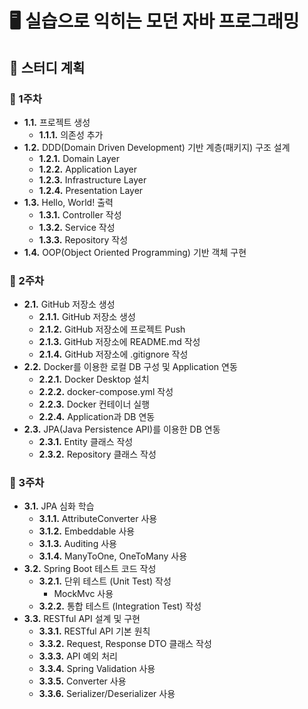 # 🖥️ 실습으로 익히는 모던 자바 프로그래밍
## 📜 스터디 계획
### 📅 1주차
- **1.1.** 프로젝트 생성
  - **1.1.1.** 의존성 추가
- **1.2.** DDD(Domain Driven Development) 기반 계층(패키지) 구조 설계
  - **1.2.1.** Domain Layer
  - **1.2.2.** Application Layer
  - **1.2.3.** Infrastructure Layer
  - **1.2.4.** Presentation Layer
- **1.3.** Hello, World! 출력
  - **1.3.1.** Controller 작성
  - **1.3.2.** Service 작성
  - **1.3.3.** Repository 작성
- **1.4.** OOP(Object Oriented Programming) 기반 객체 구현

### 📅 2주차
- **2.1.** GitHub 저장소 생성
  - **2.1.1.** GitHub 저장소 생성
  - **2.1.2.** GitHub 저장소에 프로젝트 Push
  - **2.1.3.** GitHub 저장소에 README.md 작성
  - **2.1.4.** GitHub 저장소에 .gitignore 작성
- **2.2.** Docker를 이용한 로컬 DB 구성 및 Application 연동
  - **2.2.1.** Docker Desktop 설치 
  - **2.2.2.** docker-compose.yml 작성
  - **2.2.3.** Docker 컨테이너 실행
  - **2.2.4.** Application과 DB 연동
- **2.3.** JPA(Java Persistence API)를 이용한 DB 연동
  - **2.3.1.** Entity 클래스 작성
  - **2.3.2.** Repository 클래스 작성

### 📅 3주차 
- **3.1.** JPA 심화 학습
  - **3.1.1.** AttributeConverter 사용
  - **3.1.2.** Embeddable 사용
  - **3.1.3.** Auditing 사용
  - **3.1.4.** ManyToOne, OneToMany 사용
- **3.2.** Spring Boot 테스트 코드 작성
  - **3.2.1.** 단위 테스트 (Unit Test) 작성
    - MockMvc 사용 
  - **3.2.2.** 통합 테스트 (Integration Test) 작성
- **3.3.** RESTful API 설계 및 구현
  - **3.3.1.** RESTful API 기본 원칙
  - **3.3.2.** Request, Response DTO 클래스 작성
  - **3.3.3.** API 예외 처리
  - **3.3.4.** Spring Validation 사용
  - **3.3.5.** Converter 사용 
  - **3.3.6.** Serializer/Deserializer 사용







